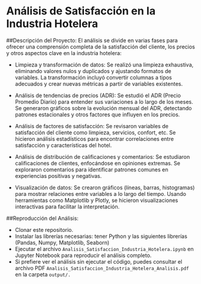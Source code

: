 # Análisis de Satisfacción en la Industria Hotelera

##Descripción del Proyecto:
El análisis se divide en varias fases para ofrecer una comprensión completa de la satisfacción del cliente, los precios y otros aspectos clave en la industria hotelera:

- Limpieza y transformación de datos:
Se realizó una limpieza exhaustiva, eliminando valores nulos y duplicados y ajustando formatos de variables.
La transformación incluyó convertir columnas a tipos adecuados y crear nuevas métricas a partir de variables existentes.

- Análisis de tendencias de precios (ADR):
Se estudió el ADR (Precio Promedio Diario) para entender sus variaciones a lo largo de los meses.
Se generaron gráficos sobre la evolución mensual del ADR, detectando patrones estacionales y otros factores que influyen en los precios.

- Análisis de factores de satisfacción:
Se revisaron variables de satisfacción del cliente como limpieza, servicios, confort, etc.
Se hicieron análisis estadísticos para encontrar correlaciones entre satisfacción y características del hotel.

- Análisis de distribución de calificaciones y comentarios:
Se estudiaron calificaciones de clientes, enfocándose en opiniones extremas.
Se exploraron comentarios para identificar patrones comunes en experiencias positivas y negativas.

- Visualización de datos:
Se crearon gráficos (líneas, barras, histogramas) para mostrar relaciones entre variables a lo largo del tiempo.
Usando herramientas como Matplotlib y Plotly, se hicieron visualizaciones interactivas para facilitar la interpretación.


##Reproducción del Análisis:
- Clonar este repositorio.
- Instalar las librerías necesarias: tener Python y las siguientes librerías (Pandas, Numpy, Matplotlib, Seaborn)
- Ejecutar el archivo `Analisis_Satisfaccion_Industria_Hotelera.ipynb` en Jupyter Notebook para reproducir el análisis completo.
- Si prefiere ver el análisis sin ejecutar el código, puedes consultar el archivo PDF `Analisis_Satisfaccion_Industria_Hotelera_Analisis.pdf` en la carpeta `output/.`
